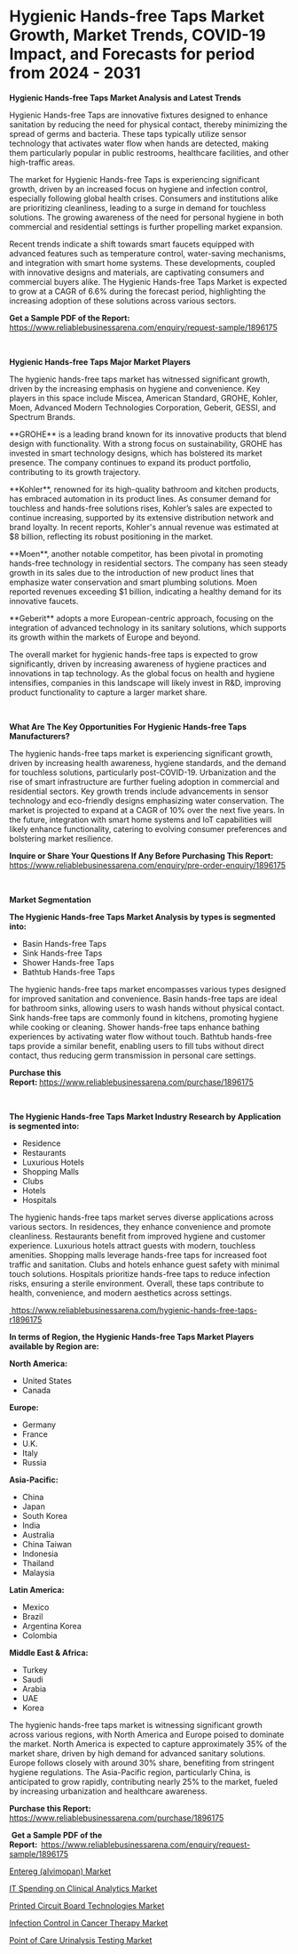 <p><h1>Hygienic Hands-free Taps Market Growth, Market Trends, COVID-19 Impact, and Forecasts for period from 2024 - 2031</h1></p><p><strong>Hygienic Hands-free Taps Market Analysis and Latest Trends</strong></p>
<p><p>Hygienic Hands-free Taps are innovative fixtures designed to enhance sanitation by reducing the need for physical contact, thereby minimizing the spread of germs and bacteria. These taps typically utilize sensor technology that activates water flow when hands are detected, making them particularly popular in public restrooms, healthcare facilities, and other high-traffic areas.</p><p>The market for Hygienic Hands-free Taps is experiencing significant growth, driven by an increased focus on hygiene and infection control, especially following global health crises. Consumers and institutions alike are prioritizing cleanliness, leading to a surge in demand for touchless solutions. The growing awareness of the need for personal hygiene in both commercial and residential settings is further propelling market expansion.</p><p>Recent trends indicate a shift towards smart faucets equipped with advanced features such as temperature control, water-saving mechanisms, and integration with smart home systems. These developments, coupled with innovative designs and materials, are captivating consumers and commercial buyers alike. The Hygienic Hands-free Taps Market is expected to grow at a CAGR of 6.6% during the forecast period, highlighting the increasing adoption of these solutions across various sectors.</p></p>
<p><strong>Get a Sample PDF of the Report:&nbsp;</strong> <a href="https://www.reliablebusinessarena.com/enquiry/request-sample/1896175?utm_campaign=1726&utm_medium=2&utm_source=Github&utm_content=ia&utm_term=24102024&utm_id=hygienic-hands-free-taps">https://www.reliablebusinessarena.com/enquiry/request-sample/1896175</a></p>
<p>&nbsp;</p>
<p><strong>Hygienic Hands-free Taps Major Market Players</strong></p>
<p><p>The hygienic hands-free taps market has witnessed significant growth, driven by the increasing emphasis on hygiene and convenience. Key players in this space include Miscea, American Standard, GROHE, Kohler, Moen, Advanced Modern Technologies Corporation, Geberit, GESSI, and Spectrum Brands.</p><p>**GROHE** is a leading brand known for its innovative products that blend design with functionality. With a strong focus on sustainability, GROHE has invested in smart technology designs, which has bolstered its market presence. The company continues to expand its product portfolio, contributing to its growth trajectory.</p><p>**Kohler**, renowned for its high-quality bathroom and kitchen products, has embraced automation in its product lines. As consumer demand for touchless and hands-free solutions rises, Kohler’s sales are expected to continue increasing, supported by its extensive distribution network and brand loyalty. In recent reports, Kohler's annual revenue was estimated at $8 billion, reflecting its robust positioning in the market.</p><p>**Moen**, another notable competitor, has been pivotal in promoting hands-free technology in residential sectors. The company has seen steady growth in its sales due to the introduction of new product lines that emphasize water conservation and smart plumbing solutions. Moen reported revenues exceeding $1 billion, indicating a healthy demand for its innovative faucets.</p><p>**Geberit** adopts a more European-centric approach, focusing on the integration of advanced technology in its sanitary solutions, which supports its growth within the markets of Europe and beyond.</p><p>The overall market for hygienic hands-free taps is expected to grow significantly, driven by increasing awareness of hygiene practices and innovations in tap technology. As the global focus on health and hygiene intensifies, companies in this landscape will likely invest in R&D, improving product functionality to capture a larger market share.</p></p>
<p>&nbsp;</p>
<p><strong>What Are The Key Opportunities For Hygienic Hands-free Taps Manufacturers?</strong></p>
<p><p>The hygienic hands-free taps market is experiencing significant growth, driven by increasing health awareness, hygiene standards, and the demand for touchless solutions, particularly post-COVID-19. Urbanization and the rise of smart infrastructure are further fueling adoption in commercial and residential sectors. Key growth trends include advancements in sensor technology and eco-friendly designs emphasizing water conservation. The market is projected to expand at a CAGR of 10% over the next five years. In the future, integration with smart home systems and IoT capabilities will likely enhance functionality, catering to evolving consumer preferences and bolstering market resilience.</p></p>
<p><strong>Inquire or Share Your Questions If Any Before Purchasing This Report:</strong> <a href="https://www.reliablebusinessarena.com/enquiry/pre-order-enquiry/1896175?utm_campaign=1726&utm_medium=2&utm_source=Github&utm_content=ia&utm_term=24102024&utm_id=hygienic-hands-free-taps">https://www.reliablebusinessarena.com/enquiry/pre-order-enquiry/1896175</a></p>
<p>&nbsp;</p>
<p><strong>Market Segmentation</strong></p>
<p><strong>The Hygienic Hands-free Taps Market Analysis by types is segmented into:</strong></p>
<p><ul><li>Basin Hands-free Taps</li><li>Sink Hands-free Taps</li><li>Shower Hands-free Taps</li><li>Bathtub Hands-free Taps</li></ul></p>
<p><p>The hygienic hands-free taps market encompasses various types designed for improved sanitation and convenience. Basin hands-free taps are ideal for bathroom sinks, allowing users to wash hands without physical contact. Sink hands-free taps are commonly found in kitchens, promoting hygiene while cooking or cleaning. Shower hands-free taps enhance bathing experiences by activating water flow without touch. Bathtub hands-free taps provide a similar benefit, enabling users to fill tubs without direct contact, thus reducing germ transmission in personal care settings.</p></p>
<p><strong>Purchase this Report:&nbsp;</strong><a href="https://www.reliablebusinessarena.com/purchase/1896175?utm_campaign=1726&utm_medium=2&utm_source=Github&utm_content=ia&utm_term=24102024&utm_id=hygienic-hands-free-taps">https://www.reliablebusinessarena.com/purchase/1896175</a></p>
<p>&nbsp;</p>
<p><strong>The Hygienic Hands-free Taps Market Industry Research by Application is segmented into:</strong></p>
<p><ul><li>Residence</li><li>Restaurants</li><li>Luxurious Hotels</li><li>Shopping Malls</li><li>Clubs</li><li>Hotels</li><li>Hospitals</li></ul></p>
<p><p>The hygienic hands-free taps market serves diverse applications across various sectors. In residences, they enhance convenience and promote cleanliness. Restaurants benefit from improved hygiene and customer experience. Luxurious hotels attract guests with modern, touchless amenities. Shopping malls leverage hands-free taps for increased foot traffic and sanitation. Clubs and hotels enhance guest safety with minimal touch solutions. Hospitals prioritize hands-free taps to reduce infection risks, ensuring a sterile environment. Overall, these taps contribute to health, convenience, and modern aesthetics across settings.</p></p>
<p><a href="https://www.reliablebusinessarena.com/hygienic-hands-free-taps-r1896175?utm_campaign=1726&utm_medium=2&utm_source=Github&utm_content=ia&utm_term=24102024&utm_id=hygienic-hands-free-taps">&nbsp;https://www.reliablebusinessarena.com/hygienic-hands-free-taps-r1896175</a></p>
<p><strong>In terms of Region, the Hygienic Hands-free Taps Market Players available by Region are:</strong></p>
<p>
    <p> <strong> North America: </strong>
        <ul>
            <li>United States</li>
            <li>Canada</li>
        </ul>
        </p> 
    <p> <strong> Europe: </strong>
        <ul>
            <li>Germany</li>
            <li>France</li>
            <li>U.K.</li>
            <li>Italy</li>
            <li>Russia</li>
        </ul>
        </p> 
    <p> <strong> Asia-Pacific: </strong>
        <ul>
            <li>China</li>
            <li>Japan</li>
            <li>South Korea</li>
            <li>India</li>
            <li>Australia</li>
            <li>China Taiwan</li>
            <li>Indonesia</li>
            <li>Thailand</li>
            <li>Malaysia</li>
        </ul>
        </p> 
    <p> <strong> Latin America: </strong>
        <ul>
            <li>Mexico</li>
            <li>Brazil</li>
            <li>Argentina Korea</li>
            <li>Colombia</li>
        </ul>
        </p> 
    <p> <strong> Middle East & Africa: </strong>
        <ul>
            <li>Turkey</li>
            <li>Saudi</li>
            <li>Arabia</li>
            <li>UAE</li>
            <li>Korea</li>
        </ul>
    </p>
    </p>
<p><p>The hygienic hands-free taps market is witnessing significant growth across various regions, with North America and Europe poised to dominate the market. North America is expected to capture approximately 35% of the market share, driven by high demand for advanced sanitary solutions. Europe follows closely with around 30% share, benefiting from stringent hygiene regulations. The Asia-Pacific region, particularly China, is anticipated to grow rapidly, contributing nearly 25% to the market, fueled by increasing urbanization and healthcare awareness.</p></p>
<p><strong>Purchase this Report: </strong><a href="https://www.reliablebusinessarena.com/purchase/1896175?utm_campaign=1726&utm_medium=2&utm_source=Github&utm_content=ia&utm_term=24102024&utm_id=hygienic-hands-free-taps">https://www.reliablebusinessarena.com/purchase/1896175</a></p>
<p>&nbsp;<strong>Get a Sample PDF of the Report:&nbsp;&nbsp;</strong><a href="https://www.reliablebusinessarena.com/enquiry/request-sample/1896175?utm_campaign=1726&utm_medium=2&utm_source=Github&utm_content=ia&utm_term=24102024&utm_id=hygienic-hands-free-taps">https://www.reliablebusinessarena.com/enquiry/request-sample/1896175</a></p>
<p><strong></strong></p>
<p><p><a href="https://www.linkedin.com/pulse/global-entereg-alvimopan-market-forecast-2024-2031-trends-1yu6c?utm_campaign=1726&utm_medium=2&utm_source=Github&utm_content=ia&utm_term=24102024&utm_id=hygienic-hands-free-taps">Entereg (alvimopan) Market</a></p><p><a href="https://www.linkedin.com/pulse/decoding-spending-clinical-analytics-market-signals-growth-3163f?utm_campaign=1726&utm_medium=2&utm_source=Github&utm_content=ia&utm_term=24102024&utm_id=hygienic-hands-free-taps">IT Spending on Clinical Analytics Market</a></p><p><a href="https://www.linkedin.com/pulse/regional-adaptations-global-printed-circuit-board-technologies-ohujf?utm_campaign=1726&utm_medium=2&utm_source=Github&utm_content=ia&utm_term=24102024&utm_id=hygienic-hands-free-taps">Printed Circuit Board Technologies Market</a></p><p><a href="https://www.linkedin.com/pulse/infection-control-cancer-therapy-market-share-analysis--qho6f?utm_campaign=1726&utm_medium=2&utm_source=Github&utm_content=ia&utm_term=24102024&utm_id=hygienic-hands-free-taps">Infection Control in Cancer Therapy Market</a></p><p><a href="https://www.linkedin.com/pulse/point-care-urinalysis-testing-market2024-2031-industry-aijsf?utm_campaign=1726&utm_medium=2&utm_source=Github&utm_content=ia&utm_term=24102024&utm_id=hygienic-hands-free-taps">Point of Care Urinalysis Testing Market</a></p></p>